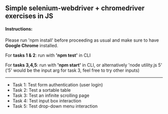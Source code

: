 ## Simple selenium-webdriver + chromedriver exercises in JS



#### Instructions:
Please run 'npm install' before proceeding as usual and make sure to have __Google Chrome__ installed.

For __tasks 1 & 2__: run with __'npm test'__ in CLI

For __tasks 3,4,5__: run with __'npm start'__ in CLI, or alternatively 
'node utility.js 5' ('5' would be the input arg for task 3, feel free to try other inputs)

___

- Task 1: Test form authentication (user login)
- Task 2: Test a sortable table
- Task 3: Test an infinite scrolling page
- Task 4: Test input box interaction
- Task 5: Test drop-down menu interaction

